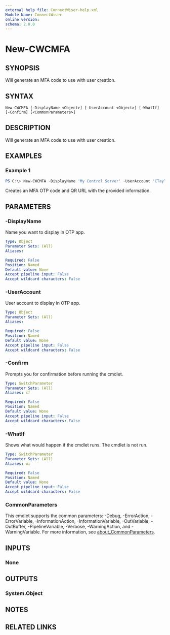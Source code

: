 ```yaml
---
external help file: ConnectWiser-help.xml
Module Name: ConnectWiser
online version:
schema: 2.0.0
---
```


# New-CWCMFA

## SYNOPSIS
Will generate an MFA code to use with user creation.

## SYNTAX

```
New-CWCMFA [-DisplayName <Object>] [-UserAccount <Object>] [-WhatIf] [-Confirm] [<CommonParameters>]
```

## DESCRIPTION
Will generate an MFA code to use with user creation.

## EXAMPLES

### Example 1
```powershell
PS C:\> New-CWCMFA -DisplayName 'My Control Server' -UserAccount 'CTaylor'
```

Creates an MFA OTP code and QR URL with the provided information.

## PARAMETERS

### -DisplayName
Name you want to display in OTP app.

```yaml
Type: Object
Parameter Sets: (All)
Aliases:

Required: False
Position: Named
Default value: None
Accept pipeline input: False
Accept wildcard characters: False
```

### -UserAccount
User account to display in OTP app.

```yaml
Type: Object
Parameter Sets: (All)
Aliases:

Required: False
Position: Named
Default value: None
Accept pipeline input: False
Accept wildcard characters: False
```

### -Confirm
Prompts you for confirmation before running the cmdlet.

```yaml
Type: SwitchParameter
Parameter Sets: (All)
Aliases: cf

Required: False
Position: Named
Default value: None
Accept pipeline input: False
Accept wildcard characters: False
```

### -WhatIf
Shows what would happen if the cmdlet runs. The cmdlet is not run.

```yaml
Type: SwitchParameter
Parameter Sets: (All)
Aliases: wi

Required: False
Position: Named
Default value: None
Accept pipeline input: False
Accept wildcard characters: False
```

### CommonParameters
This cmdlet supports the common parameters: -Debug, -ErrorAction, -ErrorVariable, -InformationAction, -InformationVariable, -OutVariable, -OutBuffer, -PipelineVariable, -Verbose, -WarningAction, and -WarningVariable. For more information, see [about_CommonParameters](http://go.microsoft.com/fwlink/?LinkID=113216).

## INPUTS

### None
## OUTPUTS

### System.Object
## NOTES

## RELATED LINKS

